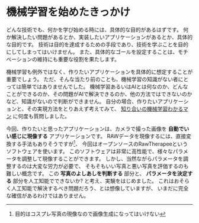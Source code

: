 # 機械学習を始めたきっかけ

どんな技術でも、何かを学び始める時には、具体的な目的があるはずです。
何か解決したい問題があるとか、実装したいアプリケーションがあるとか、具体的な目的です。
技術は目的を達成するための手段であり、技術を学ぶことを目的にしてしまってはいけません。
また、具体的なゴールを設定することは、モチベーションの維持にも重要な役割を果たします。

機械学習も例外ではなく、作りたいアプリケーションを具体的に想定することが重要でしょう。
ただ、そんな当たり前のことも、機械学習の知識がない者にとっては簡単ではありませんでした。
機械学習あるいはAIとは何なのか、どんなことができるのか、その問題がAIで解決できるのか、他の方法ではできないのかなど、知識がないので判断ができません。
自分の場合、作りたいアプリケーションと、その実現方法をとりあえず考えてみて、
[知り合いの機械学習わかるマン](https://friends.nico/@hiho_kauta) に何度も質問しました。

今回、作りたいと思ったアプリケーションは、カメラで撮った画像を **自動でいい感じに現像する** アプリケーションです。
RAWデータを現像するには、直接変換する手法もありそうですが[^1]、
今回はオープンソースのRawTherapeeというソフトウェアを使います。
このソフトウェアは非常に高性能で、様々なパラメータを調整して現像することができます。
しかし、当然ながらパラメータを調整するのは大変な労力が必要で、
そもそもいい写真と悪い写真を評価するのも難しい概念です。
この **写真のよしあしを判断する** 部分と、 **パラメータを決定する** 部分を人工知能でできないか? と考え、実験をはじめました。
これはおそらく人工知能で解決するべき問題だろう、とは想像していますが、
いまだに完全な確信があるわけではありません。

[^1]: 目的はコスプレ写真の現像なので画像生成になってはいけない
